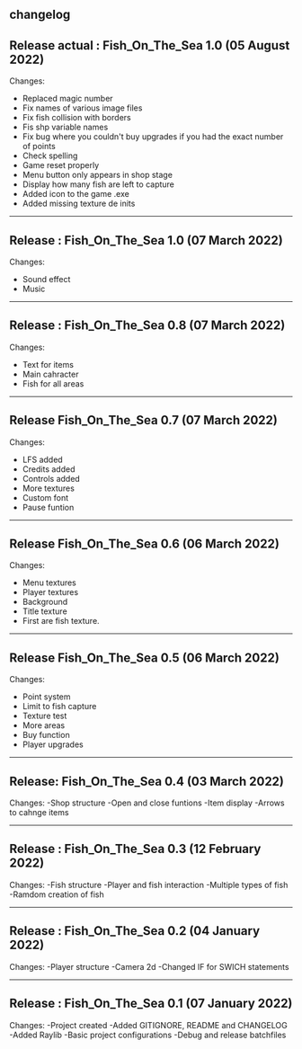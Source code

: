 changelog
---------
Release actual :    Fish_On_The_Sea 1.0 (05 August 2022)
-------------------------------------------------------------------------
Changes:
- Replaced magic number
- Fix names of various image files
- Fix fish collision with borders
- Fis shp variable names
- Fix bug where you couldn't buy upgrades if you had the exact number of points
- Check spelling
- Game reset properly
- Menu button only appears in shop stage
- Display how many fish are left to capture
- Added icon to the game .exe
- Added missing texture de inits

-------------------------------------------------------------------------
Release :    Fish_On_The_Sea 1.0 (07 March 2022)
-------------------------------------------------------------------------
Changes:
- Sound effect
- Music

-------------------------------------------------------------------------
Release :    Fish_On_The_Sea 0.8 (07 March 2022)
-------------------------------------------------------------------------
Changes:
- Text for items
- Main cahracter
- Fish for all areas

-------------------------------------------------------------------------
Release Fish_On_The_Sea 0.7 (07 March 2022)
-------------------------------------------------------------------------
Changes:
- LFS added
- Credits added
- Controls added
- More textures
- Custom font
- Pause funtion

-------------------------------------------------------------------------
Release Fish_On_The_Sea 0.6 (06 March 2022)
-------------------------------------------------------------------------
Changes:
- Menu textures
- Player textures
- Background
- Title texture
- First are fish texture.

-------------------------------------------------------------------------
Release Fish_On_The_Sea 0.5 (06 March 2022)
-------------------------------------------------------------------------
Changes:
- Point system
- Limit to fish capture
- Texture test
- More areas
- Buy function
- Player upgrades

-------------------------------------------------------------------------
Release: Fish_On_The_Sea 0.4 (03 March 2022)
-------------------------------------------------------------------------
Changes:
-Shop structure
-Open and close funtions
-Item display
-Arrows to cahnge items

-------------------------------------------------------------------------
Release : Fish_On_The_Sea 0.3 (12 February 2022)
-------------------------------------------------------------------------
Changes:
-Fish structure
-Player and fish interaction
-Multiple types of fish
-Ramdom creation of fish

-------------------------------------------------------------------------
Release :	Fish_On_The_Sea 0.2 (04 January 2022)
-------------------------------------------------------------------------
Changes:
-Player structure
-Camera 2d 
-Changed IF for SWICH statements

-------------------------------------------------------------------------
Release :	Fish_On_The_Sea 0.1 (07 January 2022)
-------------------------------------------------------------------------
Changes:
-Project created
-Added GITIGNORE, README and CHANGELOG
-Added Raylib
-Basic project configurations
-Debug and release batchfiles
